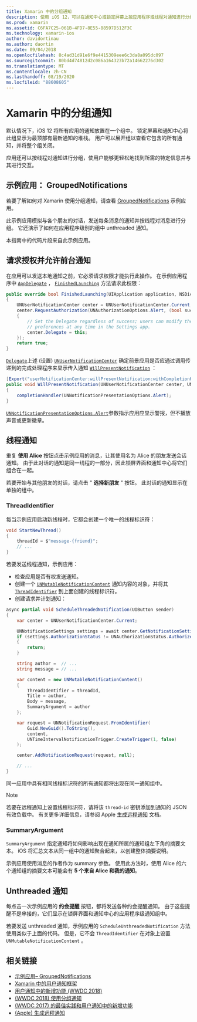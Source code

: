 ```yaml
---
title: Xamarin 中的分组通知
description: 使用 iOS 12，可以在通知中心或锁定屏幕上按应用程序或线程对通知进行分组。 本文档介绍如何通过 Xamarin 发送线程和 unthreaded 通知。
ms.prod: xamarin
ms.assetid: C6FA7C25-061B-4FD7-8E55-88597D512F3C
ms.technology: xamarin-ios
author: davidortinau
ms.author: daortin
ms.date: 09/04/2018
ms.openlocfilehash: 8c4ad31d91e6f9e4415309eee6c3da8a095dc097
ms.sourcegitcommit: 80bd4d74812d2c086a164323b72a14662276d302
ms.translationtype: MT
ms.contentlocale: zh-CN
ms.lasthandoff: 08/19/2020
ms.locfileid: "88608605"
---
```

# <a name="grouped-notifications-in-xamarinios"></a>Xamarin 中的分组通知

默认情况下，iOS 12 将所有应用的通知放置在一个组中。 锁定屏幕和通知中心将此组显示为最顶部有最新通知的堆栈。 用户可以展开组以查看它包含的所有通知，并将整个组关闭。

应用还可以按线程对通知进行分组，使用户能够更轻松地找到所需的特定信息并与其进行交互。

## <a name="sample-app-groupednotifications"></a>示例应用： GroupedNotifications

若要了解如何对 Xamarin 使用分组通知，请查看 [GroupedNotifications](https://docs.microsoft.com/samples/xamarin/ios-samples/ios12-groupednotifications) 示例应用。

此示例应用模拟与各个朋友的对话，发送每条消息的通知并按线程对消息进行分组。 它还演示了如何在应用程序级别的组中 unthreaded 通知。

本指南中的代码片段来自此示例应用。

## <a name="request-authorization-and-allow-foreground-notifications"></a>请求授权并允许前台通知

在应用可以发送本地通知之前，它必须请求权限才能执行此操作。 在示例应用程序中 [`AppDelegate`](xref:UIKit.UIApplicationDelegate) ， [`FinishedLaunching`](xref:UIKit.UIApplicationDelegate.FinishedLaunching(UIKit.UIApplication,Foundation.NSDictionary)) 方法请求此权限：

```csharp
public override bool FinishedLaunching(UIApplication application, NSDictionary launchOptions)
{
    UNUserNotificationCenter center = UNUserNotificationCenter.Current;
    center.RequestAuthorization(UNAuthorizationOptions.Alert, (bool success, NSError error) =>
    {
        // Set the Delegate regardless of success; users can modify their notification
        // preferences at any time in the Settings app.
        center.Delegate = this;
    });
    return true;
}
```

[`Delegate`](xref:UserNotifications.UNUserNotificationCenter.Delegate)上述 (设置) [`UNUserNotificationCenter`](xref:UserNotifications.UNUserNotificationCenter) 确定前景应用是否应通过调用传递到的完成处理程序来显示传入通知 [`WillPresentNotification`](xref:UserNotifications.UNUserNotificationCenterDelegate_Extensions.WillPresentNotification(UserNotifications.IUNUserNotificationCenterDelegate,UserNotifications.UNUserNotificationCenter,UserNotifications.UNNotification,System.Action{UserNotifications.UNNotificationPresentationOptions})) ：

```csharp
[Export("userNotificationCenter:willPresentNotification:withCompletionHandler:")]
public void WillPresentNotification(UNUserNotificationCenter center, UNNotification notification, System.Action<UNNotificationPresentationOptions> completionHandler)
{
    completionHandler(UNNotificationPresentationOptions.Alert);
}
```

[`UNNotificationPresentationOptions.Alert`](xref:UserNotifications.UNNotificationPresentationOptions)参数指示应用应显示警报，但不播放声音或更新徽章。

## <a name="threaded-notifications"></a>线程通知

重复 **使用 Alice** 按钮点击示例应用的消息，让其使用名为 Alice 的朋友发送会话通知。
由于此对话的通知是同一线程的一部分，因此锁屏界面和通知中心将它们组合在一起。

若要开始与其他朋友的对话，请点击 " **选择新朋友** " 按钮。 此对话的通知显示在单独的组中。

### <a name="threadidentifier"></a>ThreadIdentifier

每当示例应用启动新线程时，它都会创建一个唯一的线程标识符：

```csharp
void StartNewThread()
{
    threadId = $"message-{friend}";
    // ...
}
```

若要发送线程通知，示例应用：

- 检查应用是否有权发送通知。
- 创建一个 [`UNMutableNotificationContent`](xref:UserNotifications.UNMutableNotificationContent)
通知内容的对象，并将其 [`ThreadIdentifier`](xref:UserNotifications.UNMutableNotificationContent.ThreadIdentifier)
到上面创建的线程标识符。
- 创建请求并计划通知：

```csharp
async partial void ScheduleThreadedNotification(UIButton sender)
{
    var center = UNUserNotificationCenter.Current;

    UNNotificationSettings settings = await center.GetNotificationSettingsAsync();
    if (settings.AuthorizationStatus != UNAuthorizationStatus.Authorized)
    {
        return;
    }

    string author =  // ...
    string message = // ...

    var content = new UNMutableNotificationContent()
    {
        ThreadIdentifier = threadId,
        Title = author,
        Body = message,
        SummaryArgument = author
    };

    var request = UNNotificationRequest.FromIdentifier(
        Guid.NewGuid().ToString(),
        content,
        UNTimeIntervalNotificationTrigger.CreateTrigger(1, false)
    );

    center.AddNotificationRequest(request, null);

    // ...
}
```

同一应用中具有相同线程标识符的所有通知都将出现在同一通知组中。

> [!NOTE]
> 若要在远程通知上设置线程标识符，请将该 `thread-id` 密钥添加到通知的 JSON 有效负载中。 有关更多详细信息，请参阅 Apple [生成远程通知](https://developer.apple.com/documentation/usernotifications/setting_up_a_remote_notification_server/generating_a_remote_notification) 文档。

### <a name="summaryargument"></a>SummaryArgument

`SummaryArgument` 指定通知将如何影响出现在通知所属的通知组左下角的摘要文本。 iOS 将汇总文本从同一组中的通知聚合起来，以创建整体摘要说明。

示例应用使用消息的作者作为 summary 参数。 使用此方法时，使用 Alice 的六个通知组的摘要文本可能会有 **5 个来自 Alice 和我的通知**。

## <a name="unthreaded-notifications"></a>Unthreaded 通知

每点击一次示例应用的 **约会提醒** 按钮，都将发送各种约会提醒通知。 由于这些提醒不是串接的，它们显示在锁屏界面和通知中心的应用程序级通知组中。

若要发送 unthreaded 通知，示例应用的 `ScheduleUnthreadedNotification` 方法使用类似于上面的代码。
但是，它不会 `ThreadIdentifier` 在对象上设置 `UNMutableNotificationContent` 。

## <a name="related-links"></a>相关链接

- [示例应用– GroupedNotifications](https://docs.microsoft.com/samples/xamarin/ios-samples/ios12-groupednotifications)
- [Xamarin 中的用户通知框架](~/ios/platform/user-notifications/index.md)
- [用户通知中的新增功能 (WWDC 2018) ](https://developer.apple.com/videos/play/wwdc2018/710/)
- [ (WWDC 2018) 使用分组通知 ](https://developer.apple.com/videos/play/wwdc2018/711/)
- [ (WWDC 2017) 的最佳实践和用户通知中的新增功能 ](https://developer.apple.com/videos/play/wwdc2017/708/)
- [ (Apple) 生成远程通知 ](https://developer.apple.com/documentation/usernotifications/setting_up_a_remote_notification_server/generating_a_remote_notification)
